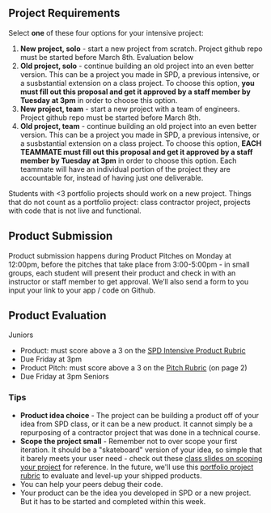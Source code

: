 ## Project Requirements
Select **one** of these four options for your intensive project:
1. **New project, solo** - start a new project from scratch. Project github repo must be started before March 8th. Evaluation below
2. **Old project, solo** - continue building an old project into an even better version. This can be a project you made in SPD, a previous intensive, or a susbstantial extension on a class project. To choose this option, **you must fill out this proposal and get it approved by a staff member by Tuesday at 3pm** in order to choose this option. 
3. **New project, team** - start a new project with a team of engineers. Project github repo must be started before March 8th.
4. **Old project, team** - continue building an old project into an even better version. This can be a project you made in SPD, a previous intensive, or a susbstantial extension on a class project. To choose this option, **EACH TEAMMATE must fill out this proposal and get it approved by a staff member by Tuesday at 3pm** in order to choose this option. Each teammate will have an individual portion of the project they are accountable for, instead of having just one deliverable.

Students with <3 portfolio projects should work on a new project. Things that do not count as a portfolio project: class contractor project, projects with code that is not live and functional.

## Product Submission
Product submission happens during Product Pitches on Monday at 12:00pm, before the pitches that take place from 3:00-5:00pm - in small groups, each student will present their product and check in with an instructor or staff member to get approval. We’ll also send a form to you input your link to your app / code on Github.

## Product Evaluation
Juniors
- Product: must score above a 3 on the [SPD Intensive Product Rubric](https://docs.google.com/document/d/1pdtRdgVISE07fFc8oBi5hCnLkwBQDFG5_3f79aDV1WU/preview)
 - Due Friday at 3pm  
- Product Pitch: must score above a 3 on the [Pitch Rubric](https://docs.google.com/document/d/1pdtRdgVISE07fFc8oBi5hCnLkwBQDFG5_3f79aDV1WU/preview) (on page 2)
 - Due Friday at 3pm
Seniors

### Tips
- **Product idea choice** - The project can be building a product off of your idea from SPD class, or it can be a new product. It cannot simply be a repurposing of a contractor project that was done in a technical course.
- **Scope the project small** - Remember not to over scope your first iteration. It should be a "skateboard" version of your idea, so simple that it barely meets your user need - check out these [class slides on scoping your project](https://docs.google.com/presentation/d/1UKVsUOCxQPNT3P42cvsTYxhNl7lpsDHjJew_a5K1JaM/preview?slide=id.p) for reference.  In the future, we'll use this [portfolio project rubric](https://docs.google.com/document/d/1nd70y0jzxD31mgxvwxgXxUY_Bi4YAN_kX9To_M0UilI/preview) to evaluate and level-up your shipped products.
- You can help your peers debug their code.
- Your product can be the idea you developed in SPD or a new project. But it has to be started and completed within this week.
